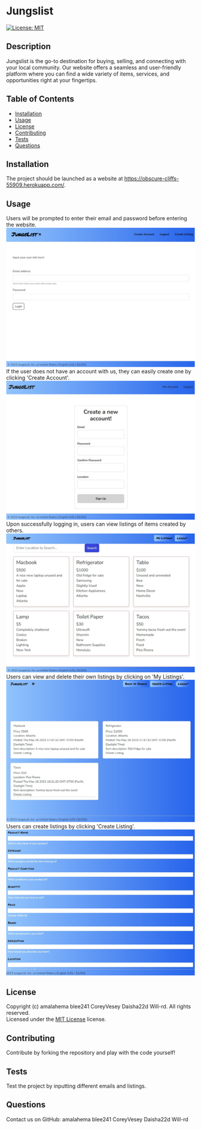 # Jungslist
  [![License: MIT](https://img.shields.io/badge/License-MIT-yellow.svg)](https://opensource.org/licenses/MIT)

  ## Description

  Jungslist is the go-to destination for buying, selling, and connecting with your local community. Our website offers a seamless and user-friendly platform where you can find a wide variety of items, services, and opportunities right at your fingertips.

  ## Table of Contents

  - [Installation](#installation)
  - [Usage](#usage)
  - [License](#license)
  - [Contributing](#contributing)
  - [Tests](#tests)
  - [Questions](#questions)

  ## Installation

  The project should be launched as a website at https://obscure-cliffs-55909.herokuapp.com/.

  ## Usage

  Users will be prompted to enter their email and password before entering the website. 
  ![Login page](./imgs/screenshot1.jpg)
  If the user does not have an account with us, they can easily create one by clicking 'Create Account'. 
  ![Create account page](./imgs/screenshot2.jpg)
  Upon successfully logging in, users can view listings of items created by others.
  ![Search page](./imgs/screenshot3.jpg)
  Users can view and delete their own listings by clicking on 'My Listings'.
  ![My account page](./imgs/screenshot4.jpg)
  Users can create listings by clicking 'Create Listing'.
  ![Create new listings](./imgs/screenshot5.jpg)

  ## License

  Copyright (c) amalahema blee241 CoreyVesey Daisha22d Will-rd. All rights reserved. <br>
  Licensed under the [MIT License](https://opensource.org/licenses/MIT) license.
  
  ## Contributing

  Contribute by forking the repository and play with the code yourself!

  ## Tests

  Test the project by inputting different emails and listings.

  ## Questions
  
  Contact us on GitHub: amalahema blee241 CoreyVesey Daisha22d Will-rd <br>
  